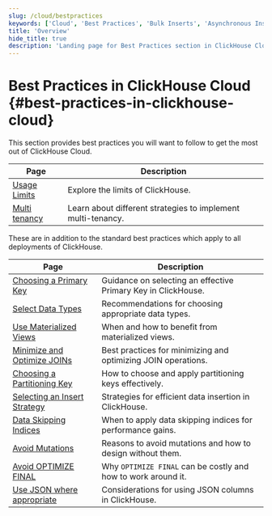 ```yaml
---
slug: /cloud/bestpractices
keywords: ['Cloud', 'Best Practices', 'Bulk Inserts', 'Asynchronous Inserts', 'Avoid mutations', 'Avoid nullable columns', 'Avoid Optimize Final', 'Low Cardinality Partitioning Key', 'Multi Tenancy', 'Usage Limits']
title: 'Overview'
hide_title: true
description: 'Landing page for Best Practices section in ClickHouse Cloud'
---
```


# Best Practices in ClickHouse Cloud {#best-practices-in-clickhouse-cloud}

This section provides best practices you will want to follow to get the most out of ClickHouse Cloud.

| Page                                                     | Description                                                                |
|----------------------------------------------------------|----------------------------------------------------------------------------|
| [Usage Limits](/cloud/bestpractices/usage-limits)| Explore the limits of ClickHouse.                                          |
| [Multi tenancy](/cloud/bestpractices/multi-tenancy)| Learn about different strategies to implement multi-tenancy.                                          |

These are in addition to the standard best practices which apply to all deployments of ClickHouse.

| Page                                                                 | Description                                                              |
|----------------------------------------------------------------------|--------------------------------------------------------------------------|
| [Choosing a Primary Key](/best-practices/choosing-a-primary-key)     | Guidance on selecting an effective Primary Key in ClickHouse.            |
| [Select Data Types](/best-practices/select-data-types)               | Recommendations for choosing appropriate data types.                     |
| [Use Materialized Views](/best-practices/use-materialized-views)     | When and how to benefit from materialized views.                         |
| [Minimize and Optimize JOINs](/best-practices/minimize-optimize-joins)| Best practices for minimizing and optimizing JOIN operations.            |
| [Choosing a Partitioning Key](/best-practices/choosing-a-partitioning-key) | How to choose and apply partitioning keys effectively.              |
| [Selecting an Insert Strategy](/best-practices/selecting-an-insert-strategy) | Strategies for efficient data insertion in ClickHouse.             |
| [Data Skipping Indices](/best-practices/use-data-skipping-indices-where-appropriate) | When to apply data skipping indices for performance gains.    |
| [Avoid Mutations](/best-practices/avoid-mutations)                   | Reasons to avoid mutations and how to design without them.               |
| [Avoid OPTIMIZE FINAL](/best-practices/avoid-optimize-final)         | Why `OPTIMIZE FINAL` can be costly and how to work around it.           |
| [Use JSON where appropriate](/best-practices/use-json-where-appropriate) | Considerations for using JSON columns in ClickHouse.               |
